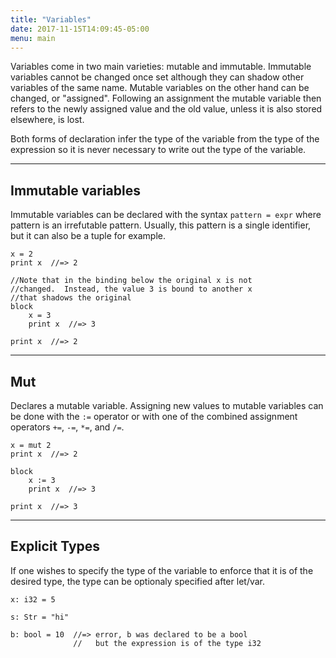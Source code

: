 ```yaml
---
title: "Variables"
date: 2017-11-15T14:09:45-05:00
menu: main
---
```


Variables come in two main varieties: mutable and immutable.
Immutable variables cannot be changed once set although they
can shadow other variables of the same name.  Mutable variables
on the other hand can be changed, or "assigned".  Following an
assignment the mutable variable then refers to the newly assigned
value and the old value, unless it is also stored elsewhere, is lost.

Both forms of declaration infer the type of the variable from the
type of the expression so it is never necessary to write out the
type of the variable.

---
## Immutable variables

Immutable variables can be declared with the syntax `pattern = expr` where
pattern is an irrefutable pattern.  Usually, this pattern is a single
identifier, but it can also be a tuple for example.

```ante
x = 2
print x  //=> 2

//Note that in the binding below the original x is not
//changed.  Instead, the value 3 is bound to another x
//that shadows the original
block
    x = 3
    print x  //=> 3

print x  //=> 2
```

---

## Mut

Declares a mutable variable.  Assigning new values to mutable variables
can be done with the `:=` operator or with one of the combined assignment
operators `+=`, `-=`, `*=`, and `/=`.

```ante
x = mut 2
print x  //=> 2

block
    x := 3
    print x  //=> 3

print x  //=> 3
```
---
## Explicit Types

If one wishes to specify the type of the variable to enforce that
it is of the desired type, the type can be optionaly specified after
let/var.

```ante
x: i32 = 5

s: Str = "hi"

b: bool = 10  //=> error, b was declared to be a bool
              //   but the expression is of the type i32
```
